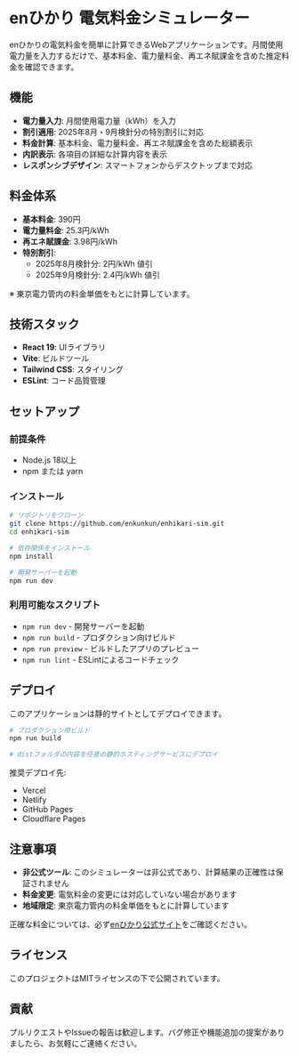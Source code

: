 # enひかり 電気料金シミュレーター

enひかりの電気料金を簡単に計算できるWebアプリケーションです。月間使用電力量を入力するだけで、基本料金、電力量料金、再エネ賦課金を含めた推定料金を確認できます。

## 機能

- **電力量入力**: 月間使用電力量（kWh）を入力
- **割引適用**: 2025年8月・9月検針分の特別割引に対応
- **料金計算**: 基本料金、電力量料金、再エネ賦課金を含めた総額表示
- **内訳表示**: 各項目の詳細な計算内容を表示
- **レスポンシブデザイン**: スマートフォンからデスクトップまで対応

## 料金体系

- **基本料金**: 390円
- **電力量料金**: 25.3円/kWh
- **再エネ賦課金**: 3.98円/kWh
- **特別割引**:
  - 2025年8月検針分: 2円/kWh 値引
  - 2025年9月検針分: 2.4円/kWh 値引

※ 東京電力管内の料金単価をもとに計算しています。

## 技術スタック

- **React 19**: UIライブラリ
- **Vite**: ビルドツール
- **Tailwind CSS**: スタイリング
- **ESLint**: コード品質管理

## セットアップ

### 前提条件

- Node.js 18以上
- npm または yarn

### インストール

```bash
# リポジトリをクローン
git clone https://github.com/enkunkun/enhikari-sim.git
cd enhikari-sim

# 依存関係をインストール
npm install

# 開発サーバーを起動
npm run dev
```

### 利用可能なスクリプト

- `npm run dev` - 開発サーバーを起動
- `npm run build` - プロダクション向けビルド
- `npm run preview` - ビルドしたアプリのプレビュー
- `npm run lint` - ESLintによるコードチェック

## デプロイ

このアプリケーションは静的サイトとしてデプロイできます。

```bash
# プロダクション用ビルド
npm run build

# distフォルダの内容を任意の静的ホスティングサービスにデプロイ
```

推奨デプロイ先:
- Vercel
- Netlify
- GitHub Pages
- Cloudflare Pages

## 注意事項

- **非公式ツール**: このシミュレーターは非公式であり、計算結果の正確性は保証されません
- **料金変更**: 電気料金の変更には対応していない場合があります
- **地域限定**: 東京電力管内の料金単価をもとに計算しています

正確な料金については、必ず[enひかり公式サイト](https://enhikari.jp/denki.html)をご確認ください。

## ライセンス

このプロジェクトはMITライセンスの下で公開されています。

## 貢献

プルリクエストやIssueの報告は歓迎します。バグ修正や機能追加の提案がありましたら、お気軽にご連絡ください。
